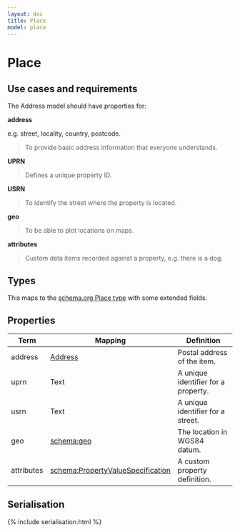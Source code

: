 ```yaml
---
layout: doc
title: Place
model: place
---
```


# Place

## Use cases and requirements

The Address model should have properties for:

**address**

e.g. street, locality, country, postcode.

> To provide basic address information that everyone understands.

**UPRN**

> Defines a unique property ID.

**USRN**

> To identify the street where the property is located.

**geo**

> To be able to plot locations on maps.

**attributes**

> Custom data items recorded against a property, e.g. there is a dog.



## Types

This maps to the [schema.org Place type](http://schema.org/Place) with some extended fields.


## Properties

Term     | Mapping | Definition
---------|---------|-----------
address | [Address](address.md) | Postal address of the item.
uprn | Text | A unique identifier for a property.
usrn | Text | A unique identifier for a street.
geo | [schema:geo](https://schema.org/geo) | The location in WGS84 datum.
attributes | [schema:PropertyValueSpecification](http://schema.org/PropertyValueSpecification) | A custom property definition.


## Serialisation

{% include serialisation.html %}



